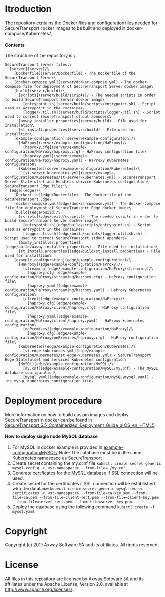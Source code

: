 # Itroduction

The repository contains the Docker files and configuration files needed for SecureTransport docker images to be built and deployed in docker-compose/Kubernetes.\

#### Contents

The structure of the repository is:\
```
SecureTransport Server files:\
  [server](server)/\
    [Dockerfile](server/Dockerfile) - The Dockerfile of the SecureTransport Server\
    [docker-compose.yml](server/docker-compose.yml) - The docker-compose file for deployment of SecureTransport Server docker image\
    [build](server/build)/\
      [scripts](server/build/scripts)/ - The needed scripts in order to build SecureTransport Server docker image\
        [entrypoint.sh](server/build/scripts/entrypoint.sh) - Script used as entrypoint in the container\
        [logger-util.sh](server/build/scripts/logger-util.sh) - Script used to correct SecureTransport stdout apenders\
      [axway_installer.properties](server/build) - File used for installation\
      [st_install.properties](server/build) - File used for installtion\
    [example-configuration](server/example-configuration)/\
      [HaProxy](server/example-configuration/HaProxy)/\
        [haproxy.cfg](server/example-configuration/HaProxy/haproxy.cfg) - HaProxy configuration file\
        [haproxy.yaml](server/example-configuration/HaProxy/haproxy.yaml) - HaProxy Kubernetes configuration\
      [Kubernetes](server/example-configuration/Kubernetes)/\
        [st-server-kubernetes.yml](server/example-configuration/Kubernetes/st-server-kubernetes.yml) - SecureTransport Server Statefulset and Headless service Kubernetes configuration\
SecureTransport Edge files:\
  [edge](edge)/\
    [Dockerfile](edge/Dockerfile) - The Dockerfile of the SecureTransport Edge\
    [docker-compose.yml](edge/docker-compose.yml) - The docker-compose file for deployment of SecureTransport Edge docker image\
    [build](edge/build)/\
      [scripts](edge/build/scripts)/ - The needed scripts in order to build SecureTransport Server docker image\
        [entrypoint.sh](edge/build/scripts/entrypoint.sh) - Script used as entrypoint in the container\
        [logger-util.sh](edge/build/scripts/logger-util.sh.sh) - Script used to correct SecureTransport stdout apenders\
      [axway_installer.properties](edge/build/axway_installer.properties) - File used for installation\
      [st_install.properties](edge/build/st_install.properties) - File used for installtion\
    [example-configuration](edge/example-configuration)/\
      [HaProxy](edge/example-configuration/HaProxy)/\
        [streaming](edge/example-configuration/HaProxy/streaming)/\
          [haproxy.cfg](edge/example-configuration/HaProxy/streaming/haproxy.cfg) - HaProxy configuration file\
          [haproxy.yaml](edge/example-configuration/HaProxy/streaming/haproxy.yaml) - HaProxy Kubernetes configuration\
        [client](edge/example-configuration/HaProxy)/\
          [haproxy.cfg](edge/example-configuration/HaProxy/client/haproxy.cfg) - HaProxy configuration file\
          [haproxy.yaml](edge/example-configuration/HaProxy/client/haproxy.yaml) - HaProxy Kubernetes configuration\
        [onPremises](edge/example-configuration/HaProxy)/\
          [haproxy.cfg](edge/example-configuration/HaProxy/onPremises/haproxy.cfg) - HaProxy configuration file\
      [Kubernetes](edge/example-configuration/Kubernetes)/\
        [st-edge-kubernetes.yml](edge/example-configuration/Kubernetes/st-edge-kubernetes.yml) - SecureTransport Edge Statefulset and services Kubernetes configuration\
      [MySQL](edge/example-configuration/MySQL)/\
        [my.cnf](edge/example-configuration/MySQL/my.cnf) - The MySQL database configuration\
        [mysql.yaml](edge/example-configuration/MySQL/mysql.yaml) - The MySQL Kubernetes configuration file\
```
# Deployment procedure

More information on how to build custom images and deploy SecureTransport in docker can be found in [SecureTransport_5.5_Containerized_Deployment_Guide_allOS_en_HTML5](https://linkzaguide-a.com)

#### How to deploy single node MySQL database

   1. For MySQL in docker example is provided in [example-configuration/MySQL/](edge/example-configuration/MySQL) Note: The database must be in the same Kubernetes namespace as SecureTransport
   2. Create secret containing the my.conf file `kubectl create secret generic mysql-config -n <st-namespace> --from-file=./my.cnf`
   3. Generate certificates for the MySQL database if SSL connection will be used.
   4. Create secret for the certificates if SSL connection will be established with the database `kubectl create secret generic mysql-secret-certificates -n <st-namespace> --from-file=ca-key.pem --from-file=ca.pem --from-file=client-cert.pem --from-file=client-key.pem --from-file=server-cert.pem --from-file=server-key.pem`
   5. Deploy the database using the following command `kubectl create -f mysql.yaml`

# Copyright

Copyright (c) 2019 Axway Software SA and its affiliates. All rights reserved.

# License

All files in this repository are licensed by Axway Software SA and its affiliates under the Apache License, Version 2.0, available at http://www.apache.org/licenses/.
